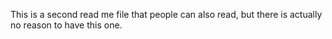 This is a second read me file that people can also read, but there is actually no reason to have this one.
